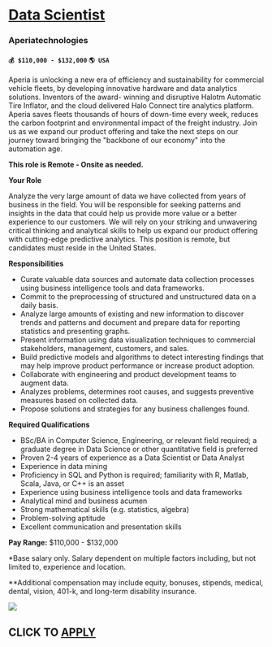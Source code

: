 # [Data Scientist](https://www.remotewlb.com/apply/data-scientist-68186)  
### Aperiatechnologies  
#### `💰 $110,000 - $132,000` `🌎 USA`  

Aperia is unlocking a new era of efficiency and sustainability for commercial vehicle fleets, by developing innovative hardware and data analytics solutions. Inventors of the award- winning and disruptive Halotm Automatic Tire Inflator, and the cloud delivered Halo Connect tire analytics platform. Aperia saves fleets thousands of hours of down-time every week, reduces the carbon footprint and environmental impact of the freight industry. Join us as we expand our product offering and take the next steps on our journey toward bringing the "backbone of our economy" into the automation age.

**This role is Remote - Onsite as needed.**

**Your Role**

Analyze the very large amount of data we have collected from years of business in the field. You will be responsible for seeking patterns and insights in the data that could help us provide more value or a better experience to our customers. We will rely on your striking and unwavering critical thinking and analytical skills to help us expand our product offering with cutting-edge predictive analytics. This position is remote, but candidates must reside in the United States.

**Responsibilities**

  * Curate valuable data sources and automate data collection processes using business intelligence tools and data frameworks. 
  * Commit to the preprocessing of structured and unstructured data on a daily basis.
  * Analyze large amounts of existing and new information to discover trends and patterns and document and prepare data for reporting statistics and presenting graphs. 
  * Present information using data visualization techniques to commercial stakeholders, management, customers, and sales. 
  * Build predictive models and algorithms to detect interesting findings that may help improve product performance or increase product adoption.
  * Collaborate with engineering and product development teams to augment data. 
  * Analyzes problems, determines root causes, and suggests preventive measures based on collected data. 
  * Propose solutions and strategies for any business challenges found.

**Required Qualifications**

  * BSc/BA in Computer Science, Engineering, or relevant field required; a graduate degree in Data Science or other quantitative field is preferred
  * Proven 2-4 years of experience as a Data Scientist or Data Analyst
  * Experience in data mining
  * Proficiency in SQL and Python is required; familiarity with R, Matlab, Scala, Java, or C++ is an asset
  * Experience using business intelligence tools and data frameworks
  * Analytical mind and business acumen
  * Strong mathematical skills (e.g. statistics, algebra)
  * Problem-solving aptitude
  * Excellent communication and presentation skills

**Pay Range:** $110,000 - $132,000

*Base salary only. Salary dependent on multiple factors including, but not limited to, experience and location.

**Additional compensation may include equity, bonuses, stipends, medical, dental, vision, 401-k, and long-term disability insurance.

![](https://remotive.com/job/track/1899806/blank.gif?source=public_api)  
## CLICK TO [APPLY](https://www.remotewlb.com/apply/data-scientist-68186)

